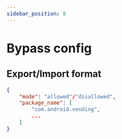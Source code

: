 ```yaml
---
sidebar_position: 8
---
```


# Bypass config

## Export/Import format

```json
{
    "mode": "allowed"/"disallowed",
    "package_name": [
        "com.android.vending",
        ...
    ]
}
```